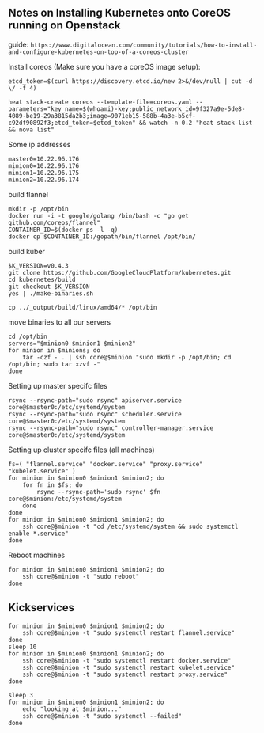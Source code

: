 Notes on Installing Kubernetes onto CoreOS running on Openstack
---------------------------------------------------------------
guide: `https://www.digitalocean.com/community/tutorials/how-to-install-and-configure-kubernetes-on-top-of-a-coreos-cluster`

Install coreos (Make sure you have a coreOS image setup):
```
etcd_token=$(curl https://discovery.etcd.io/new 2>&/dev/null | cut -d \/ -f 4)

heat stack-create coreos --template-file=coreos.yaml --parameters="key_name=$(whoami)-key;public_network_id=9f327a9e-5de8-4089-be19-29a3815da2b3;image=9071eb15-588b-4a3e-b5cf-c92df90892f3;etcd_token=$etcd_token" && watch -n 0.2 "heat stack-list && nova list"
```

Some ip addresses
```
master0=10.22.96.176
minion0=10.22.96.176
minion1=10.22.96.175
minion2=10.22.96.174
```

build flannel
```
mkdir -p /opt/bin
docker run -i -t google/golang /bin/bash -c "go get github.com/coreos/flannel"
CONTAINER_ID=$(docker ps -l -q)
docker cp $CONTAINER_ID:/gopath/bin/flannel /opt/bin/
```

build kuber
```
$K_VERSION=v0.4.3
git clone https://github.com/GoogleCloudPlatform/kubernetes.git
cd kubernetes/build
git checkout $K_VERSION
yes | ./make-binaries.sh

cp ../_output/build/linux/amd64/* /opt/bin
```

move binaries to all our servers
```
cd /opt/bin
servers="$minion0 $minion1 $minion2"
for minion in $minions; do
    tar -czf - . | ssh core@$minion "sudo mkdir -p /opt/bin; cd /opt/bin; sudo tar xzvf -"
done
```

Setting up master specifc files
```
rsync --rsync-path="sudo rsync" apiserver.service core@$master0:/etc/systemd/system
rsync --rsync-path="sudo rsync" scheduler.service core@$master0:/etc/systemd/system
rsync --rsync-path="sudo rsync" controller-manager.service core@$master0:/etc/systemd/system
```

Setting up cluster specifc files (all machines)
```
fs=( "flannel.service" "docker.service" "proxy.service" "kubelet.service" )
for minion in $minion0 $minion1 $minion2; do
    for fn in $fs; do
        rsync --rsync-path='sudo rsync' $fn core@$minion:/etc/systemd/system
    done
done
for minion in $minion0 $minion1 $minion2; do
    ssh core@$minion -t "cd /etc/systemd/system && sudo systemctl enable *.service"
done
```

Reboot machines
```
for minion in $minion0 $minion1 $minion2; do
    ssh core@$minion -t "sudo reboot"
done
```
Kickservices
------------
```
for minion in $minion0 $minion1 $minion2; do
    ssh core@$minion -t "sudo systemctl restart flannel.service"
done
sleep 10
for minion in $minion0 $minion1 $minion2; do
    ssh core@$minion -t "sudo systemctl restart docker.service"
    ssh core@$minion -t "sudo systemctl restart kubelet.service"
    ssh core@$minion -t "sudo systemctl restart proxy.service"
done

sleep 3
for minion in $minion0 $minion1 $minion2; do
    echo "looking at $minion..."
    ssh core@$minion -t "sudo systemctl --failed"
done
```
